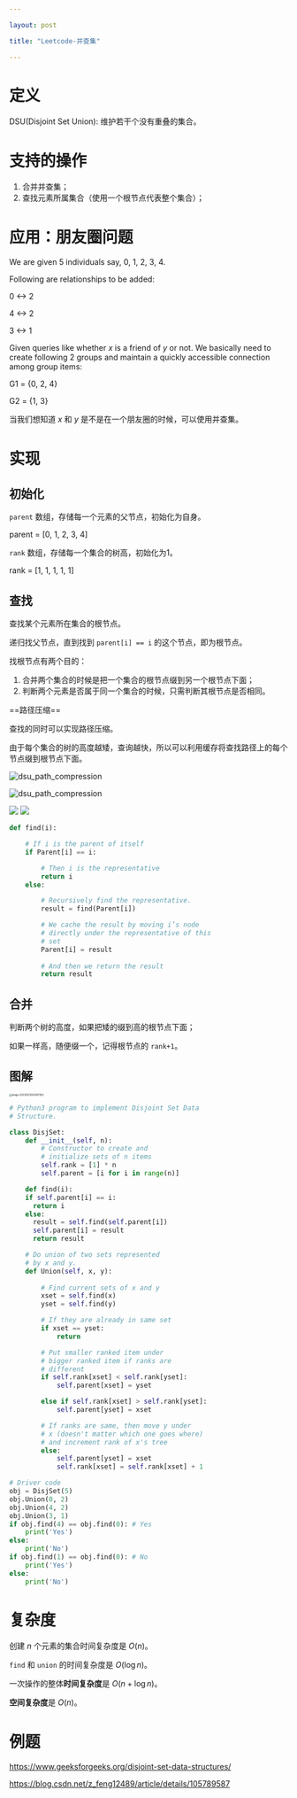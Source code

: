 ```yaml
---

layout: post

title: "Leetcode-并查集"

---
```


# 定义

DSU(Disjoint Set Union): 维护若干个没有重叠的集合。

# 支持的操作

1. 合并并查集；
2. 查找元素所属集合（使用一个根节点代表整个集合）；

# 应用：朋友圈问题

We are given 5 individuals say, 0, 1, 2, 3, 4.

Following are relationships to be added:

0 <-> 2

4 <-> 2

3 <-> 1

Given queries like whether $x$ is a friend of $y$ or not. We basically need to create following 2 groups and maintain a quickly accessible connection among group items:

G1 = {0, 2, 4}

G2 = {1, 3}

当我们想知道 $x$ 和 $y$ 是不是在一个朋友圈的时候，可以使用并查集。



# 实现

## 初始化

`parent` 数组，存储每一个元素的父节点，初始化为自身。

parent = [0, 1, 2, 3, 4]

`rank` 数组，存储每一个集合的树高，初始化为1。

rank = [1, 1, 1, 1, 1]

## 查找

查找某个元素所在集合的根节点。

递归找父节点，直到找到 `parent[i] == i` 的这个节点，即为根节点。

找根节点有两个目的：

1. 合并两个集合的时候是把一个集合的根节点缀到另一个根节点下面；
2. 判断两个元素是否属于同一个集合的时候，只需判断其根节点是否相同。

==路径压缩==

查找的同时可以实现路径压缩。

由于每个集合的树的高度越矮，查询越快，所以可以利用缓存将查找路径上的每个节点缀到根节点下面。

![dsu_path_compression](/_posts/typora-user-images/dsu_path_compression.png)

![dsu_path_compression](/assets/images/dsu_path_compression.png)

<img src="/_posts/typora-user-images/dsu_path_compression.png"/>

<img src="/assets/images/dsu_path_compression.png"/>

~~~python
def find(i):

	# If i is the parent of itself
	if Parent[i] == i:

		# Then i is the representative
		return i
	else:

		# Recursively find the representative.
		result = find(Parent[i])

		# We cache the result by moving i’s node
		# directly under the representative of this
		# set
		Parent[i] = result
	
		# And then we return the result
		return result

~~~

## 合并

判断两个树的高度，如果把矮的缀到高的根节点下面；

如果一样高，随便缀一个，记得根节点的 `rank+1`。



## 图解

 <img src="typora-user-images/image-20230525002907992.jpg" alt="image-20230525002907992" style="zoom:30%;" />

~~~python
# Python3 program to implement Disjoint Set Data
# Structure.

class DisjSet:
	def __init__(self, n):
		# Constructor to create and
		# initialize sets of n items
		self.rank = [1] * n
		self.parent = [i for i in range(n)]

	def find(i):
    if self.parent[i] == i:
      return i
    else:
      result = self.find(self.parent[i])
      self.parent[i] = result
      return result

	# Do union of two sets represented
	# by x and y.
	def Union(self, x, y):
		
		# Find current sets of x and y
		xset = self.find(x)
		yset = self.find(y)

		# If they are already in same set
		if xset == yset:
			return

		# Put smaller ranked item under
		# bigger ranked item if ranks are
		# different
		if self.rank[xset] < self.rank[yset]:
			self.parent[xset] = yset

		else if self.rank[xset] > self.rank[yset]:
			self.parent[yset] = xset

		# If ranks are same, then move y under
		# x (doesn't matter which one goes where)
		# and increment rank of x's tree
		else:
			self.parent[yset] = xset
			self.rank[xset] = self.rank[xset] + 1

# Driver code
obj = DisjSet(5)
obj.Union(0, 2)
obj.Union(4, 2)
obj.Union(3, 1)
if obj.find(4) == obj.find(0): # Yes
	print('Yes')
else:
	print('No')
if obj.find(1) == obj.find(0): # No
	print('Yes')
else:
	print('No')
~~~

# 复杂度

创建 $n$ 个元素的集合时间复杂度是 $O(n)$。

`find` 和 `union` 的时间复杂度是 $O(\log n)$。

一次操作的整体**时间复杂度**是 $O(n+\log n)$。

**空间复杂度**是 $O(n)$。

# 例题

https://www.geeksforgeeks.org/disjoint-set-data-structures/

https://blog.csdn.net/z_feng12489/article/details/105789587